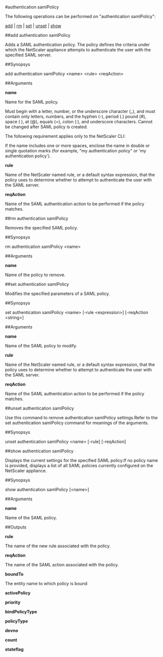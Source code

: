 #authentication samlPolicy

The following operations can be performed on "authentication samlPolicy":


[add](#add-authentication-samlpolicy) | [rm](#rm-authentication-samlpolicy) | [set](#set-authentication-samlpolicy) | [unset](#unset-authentication-samlpolicy) | [show](#show-authentication-samlpolicy)

##add authentication samlPolicy

Adds a SAML authentication policy. The policy defines the criteria under which the NetScaler appliance attempts to authenticate the user with the specified SAML server.


##Synopsys

add authentication samlPolicy &lt;name> &lt;rule> &lt;reqAction>


##Arguments

<b>name</b>
Name for the SAML policy. 
Must begin with a letter, number, or the underscore character (_), and must contain only letters, numbers, and the hyphen (-), period (.) pound (#), space ( ), at (@), equals (=), colon (:), and underscore characters. Cannot be changed after SAML policy is created.
The following requirement applies only to the NetScaler CLI:
If the name includes one or more spaces, enclose the name in double or single quotation marks (for example, "my authentication policy" or 'my authentication policy').

<b>rule</b>
Name of the NetScaler named rule, or a default syntax expression, that the policy uses to determine whether to attempt to authenticate the user with the SAML server.

<b>reqAction</b>
Name of the SAML authentication action to be performed if the policy matches.



##rm authentication samlPolicy

Removes the specified SAML policy.


##Synopsys

rm authentication samlPolicy &lt;name>


##Arguments

<b>name</b>
Name of the policy to remove.



##set authentication samlPolicy

Modifies the specified parameters of a SAML policy.


##Synopsys

set authentication samlPolicy &lt;name> [-rule &lt;expression>] [-reqAction &lt;string>]


##Arguments

<b>name</b>
Name of the SAML policy to modify.

<b>rule</b>
Name of the NetScaler named rule, or a default syntax expression, that the policy uses to determine whether to attempt to authenticate the user with the SAML server.

<b>reqAction</b>
Name of the SAML authentication action to be performed if the policy matches.



##unset authentication samlPolicy

Use this command to remove authentication samlPolicy settings.Refer to the set authentication samlPolicy command for meanings of the arguments.


##Synopsys

unset authentication samlPolicy &lt;name> [-rule] [-reqAction]


##show authentication samlPolicy

Displays the current settings for the specified SAML policy.If no policy name is provided, displays a list of all SAML policies currently configured on the NetScaler appliance.


##Synopsys

show authentication samlPolicy [&lt;name>]


##Arguments

<b>name</b>
Name of the SAML policy.



##Outputs

<b>rule</b>
The name of the new rule associated with the policy.

<b>reqAction</b>
The name of the SAML action associated with the policy.

<b>boundTo</b>
The entity name to which policy is bound

<b>activePolicy</b>

<b>priority</b>

<b>bindPolicyType</b>

<b>policyType</b>

<b>devno</b>

<b>count</b>

<b>stateflag</b>



